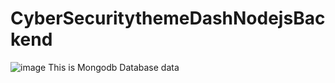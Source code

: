 ﻿# CyberSecuritythemeDashNodejsBackend
 ![image](https://github.com/user-attachments/assets/03bfed4b-f76a-43e3-abe6-a2eeb781f9cb)
 This is Mongodb Database data

